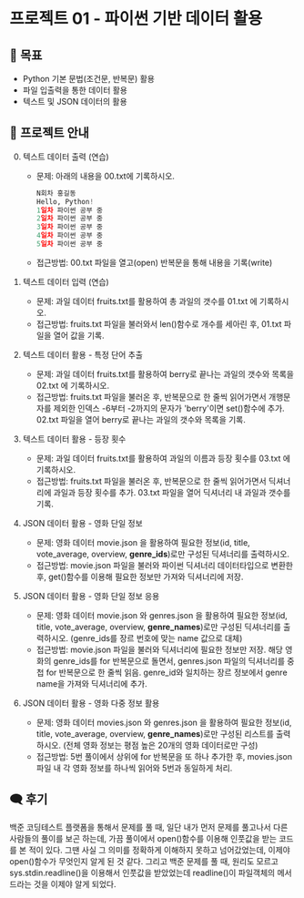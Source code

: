 # 프로젝트 01 - 파이썬 기반 데이터 활용


## 🎯 목표
- Python 기본 문법(조건문, 반복문) 활용
- 파일 입출력을 통한 데이터 활용
- 텍스트 및 JSON 데이터의 활용


## 📢 프로젝트 안내
00. 텍스트 데이터 출력 (연습)
    - 문제: 아래의 내용을  00.txt에 기록하시오.
      
      ```python
      N회차 홍길동
      Hello, Python!
      1일차 파이썬 공부 중
      2일차 파이썬 공부 중
      3일차 파이썬 공부 중
      4일차 파이썬 공부 중
      5일차 파이썬 공부 중
      ```
    
    - 접근방법: 00.txt 파일을 열고(open) 반복문을 통해 내용을 기록(write)

01. 텍스트 데이터 입력 (연습)
    - 문제: 과일 데이터 fruits.txt를 활용하여 총 과일의 갯수를 01.txt  에 기록하시오.
    - 접근방법: fruits.txt 파일을 불러와서 len()함수로 개수를 세아린 후, 01.txt 파일을 열어 값을 기록.

02. 텍스트 데이터 활용 - 특정 단어 추출
    - 문제: 과일 데이터 fruits.txt를 활용하여 berry로 끝나는 과일의 갯수와 목록을 02.txt  에 기록하시오.
    - 접근방법: fruits.txt 파일을 불러온 후, 반복문으로 한 줄씩 읽어가면서 개행문자를 제외한 인덱스 -6부터 -2까지의 문자가 'berry'이면 set()함수에 추가. 02.txt 파일을 열어 berry로 끝나는 과일의 갯수와 목록을 기록.

03. 텍스트 데이터 활용 - 등장 횟수
    - 문제: 과일 데이터 fruits.txt를 활용하여 과일의 이름과 등장 횟수를  03.txt 에 기록하시오.
    - 접근방법: fruits.txt 파일을 불러온 후, 반복문으로 한 줄씩 읽어가면서 딕셔너리에 과일과 등장 횟수를 추가. 03.txt 파일을 열어 딕셔너리 내 과일과 갯수를 기록.

04. JSON 데이터 활용 - 영화 단일 정보
    - 문제: 영화 데이터 movie.json 을 활용하여 필요한 정보(id, title, vote_average, overview, **genre_ids**)로만 구성된 딕셔너리를 출력하시오.
    - 접근방법: movie.json 파일을 불러와 파이썬 딕셔너리 데이터타입으로 변환한 후, get()함수를 이용해 필요한 정보만 가져와 딕셔너리에 저장.

05. JSON 데이터 활용 - 영화 단일 정보 응용
    - 문제: 영화 데이터 movie.json 와 genres.json 을  활용하여 필요한 정보(id, title, vote_average, overview, **genre_names**)로만 구성된 딕셔너리를 출력하시오. (genre_ids를 장르 번호에 맞는 name 값으로 대체)
    - 접근방법: movie.json 파일을 불러와 딕셔너리에 필요한 정보만 저장. 해당 영화의 genre_ids를 for 반복문으로 돌면서, genres.json 파일의 딕셔너리를 중첩 for 반복문으로 한 줄씩 읽음. genre_id와 일치하는 장르 정보에서 genre name을 가져와 딕셔너리에 추가.

06. JSON 데이터 활용 - 영화 다중 정보 활용
    - 문제: 영화 데이터 movies.json 와 genres.json 을  활용하여 필요한 정보(id, title, vote_average, overview, **genre_names**)로만 구성된 리스트를 출력하시오. (전체 영화 정보는 평점 높은 20개의 영화 데이터로만 구성)
    - 접근방법: 5번 풀이에서 상위에 for 반복문을 또 하나 추가한 후, movies.json 파일 내 각 영화 정보를 하나씩 읽어와 5번과 동일하게 처리.


## 🗨 후기
백준 코딩테스트 플랫폼을 통해서 문제를 풀 때, 일단 내가 먼저 문제를 풀고나서 다른 사람들의 풀이를 보곤 하는데,
가끔 풀이에서 open()함수를 이용해 인풋값을 받는 코드를 본 적이 있다.
그땐 사실 그 의미를 정확하게 이해하지 못하고 넘어갔었는데, 이제야 open()함수가 무엇인지 알게 된 것 같다.
그리고 백준 문제를 풀 때, 원리도 모르고 sys.stdin.readline()을 이용해서 인풋값을 받았었는데 readline()이 파일객체의 메서드라는 것을 이제야 알게 되었다.

 